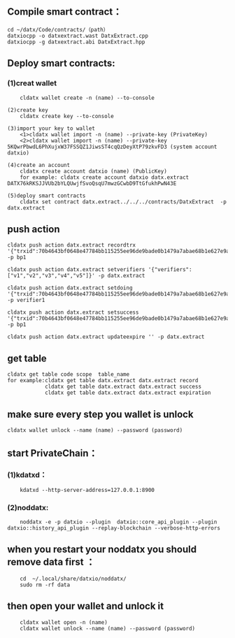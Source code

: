 ## Compile smart contract：
	cd ~/datx/Code/contracts/（path）
	datxiocpp -o datxextract.wast DatxExtract.cpp
	datxiocpp -g datxextract.abi DatxExtract.hpp

## Deploy smart contracts:
###	(1)creat wallet
		cldatx wallet create -n (name) --to-console
		
	(2)create key
		cldatx create key --to-console
		
	(3)import your key to wallet
		<1>cldatx wallet import -n (name) --private-key (PrivateKey)
		<2>cldatx wallet import -n (name) --private-key 5KQwrPbwdL6PhXujxW37FSSQZ1JiwsST4cqQzDeyXtP79zkvFD3 (system account datxio)
		
	(4)create an account
		cldatx create account datxio (name) (PublicKey)
		for example: cldatx create account datxio datx.extract DATX76kRKSJJVUb2bYLQUwjfSvoQsqU7mwzGCwbD9TtGfukhPwN43E
		
	(5)deploy smart contracts
		cldatx set contract datx.extract../../../contracts/DatxExtract  -p datx.extract


## push action
	cldatx push action datx.extract recordtrx '{"trxid":70b4643bf0648e47784bb115255ee96de9bade0b1479a7abae68b1e627e9a611,"producer":"bp1","category":"BTC"}' -p bp1

	cldatx push action datx.extract setverifiers '{"verifiers":["v1","v2","v3","v4","v5"]}' -p datx.extract

    cldatx push action datx.extract setdoing '{"trxid":70b4643bf0648e47784bb115255ee96de9bade0b1479a7abae68b1e627e9a611,"producer":"bp1","verifier":"verifier1"}' -p verifier1

    cldatx push action datx.extract setsuccess '{"trxid":70b4643bf0648e47784bb115255ee96de9bade0b1479a7abae68b1e627e9a611,"producer":"bp1"}' -p bp1

	cldatx push action datx.extract updateexpire '' -p datx.extract



## get table
	cldatx get table code scope  table_name
	for example:cldatx get table datx.extract datx.extract record
				cldatx get table datx.extract datx.extract success
                cldatx get table datx.extract datx.extract expiration

## make sure every step you wallet is unlock
	cldatx wallet unlock --name (name) --password (password)

## start PrivateChain：
###	(1)kdatxd：
		kdatxd --http-server-address=127.0.0.1:8900
		
###	(2)noddatx:
		noddatx -e -p datxio --plugin  datxio::core_api_plugin --plugin datxio::history_api_plugin --replay-blockchain --verbose-http-errors
		
## when you restart your noddatx you should remove data first ：
		cd  ~/.local/share/datxio/noddatx/
		sudo rm -rf data
## then open your wallet and unlock it	
		cldatx wallet open -n (name)
		cldatx wallet unlock --name (name) --password (password)

	
